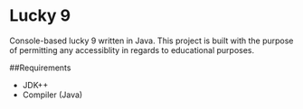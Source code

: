 # Lucky 9
Console-based lucky 9 written in Java. This project is built with the purpose of permitting any accessiblity in regards to educational purposes. 

##Requirements
- JDK++
- Compiler (Java)
